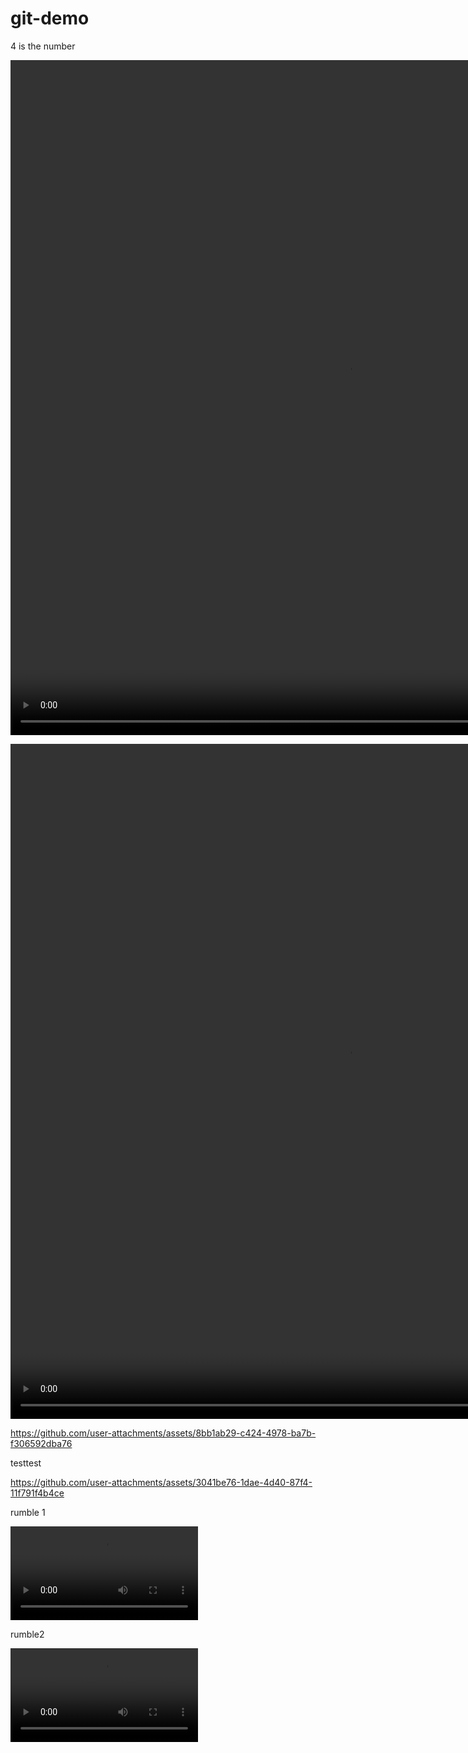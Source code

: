 # git-demo

4 is the number

<video src="asia-small.mp4" width="1080" height="1080" controls></video>

<video src="oldest-cities.mp4" width="1080" height="1080" controls></video>

https://github.com/user-attachments/assets/8bb1ab29-c424-4978-ba7b-f306592dba76

testtest


https://github.com/user-attachments/assets/3041be76-1dae-4d40-87f4-11f791f4b4ce

rumble 1

<video src='https://rumble.com/v5bafpg-ecdo-arctic-ocean.html'></video>

rumble2

<video src='https://rumble.com/embed/v58y798/?pub=4'></video>